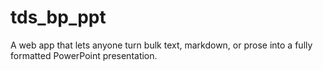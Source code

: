# tds_bp_ppt
A web app that lets anyone turn bulk text, markdown, or prose into a fully formatted PowerPoint presentation.
